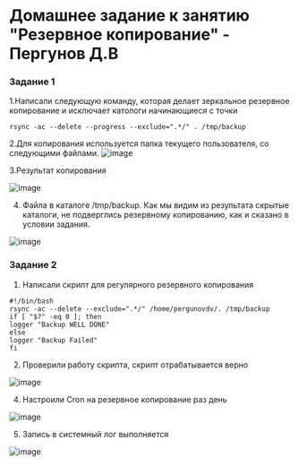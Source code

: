 # Домашнее задание к занятию "Резервное копирование" - Пергунов Д.В

### Задание 1
1.Написали следующую команду, которая делает зеркальное резервное копирование и исключает катологи начинающиеся с точки
```
rsync -ac --delete --progress --exclude=".*/" . /tmp/backup
```
2.Для копирования используется папка текущего пользователя, со следующими файлами.
![image](https://github.com/dimindrol/pergunovdv_backup/assets/103885836/ccf377fc-e017-420b-b19c-4a4b20e830a4)

3.Результат копирования

![image](https://github.com/dimindrol/pergunovdv_backup/assets/103885836/e6c3a2bc-088e-4339-a6cc-74478aa046ef)

4. Файла в каталоге /tmp/backup.
Как мы видим из результата скрытые каталоги, не подверглись резервному копированию, как и сказано в условии задания.

![image](https://github.com/dimindrol/pergunovdv_backup/assets/103885836/d6e826b3-7d3e-48f3-a717-c4831edc805d)



### Задание 2

1. Написали скрипт для регулярного резервного копирования

```
#!/bin/bash
rsync -ac --delete --exclude=".*/" /home/pergunovdv/. /tmp/backup
if [ "$?" -eq 0 ]; then
logger "Backup WELL DONE"
else
logger "Backup Failed"
fi
```

2. Проверили работу скрипта, скрипт отрабатывается верно

![image](https://github.com/dimindrol/pergunovdv_backup/assets/103885836/55f596d8-487d-4ef5-9e4c-70d2bc9fd984)

4. Настроили Cron на резервное копирование раз день

![image](https://github.com/dimindrol/pergunovdv_backup/assets/103885836/e1afdb06-b632-4503-978f-c7be3074b46d)

5. Запись в системный лог выполняется

![image](https://github.com/dimindrol/pergunovdv_backup/assets/103885836/e2c9fa39-3160-401e-aac0-63f70df10960)

